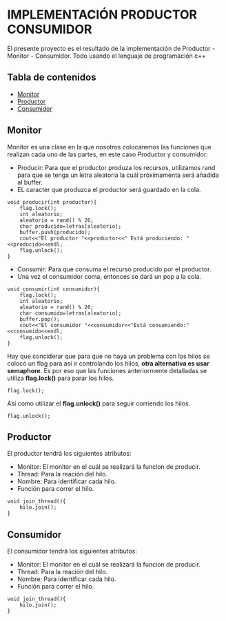 # IMPLEMENTACIÓN PRODUCTOR CONSUMIDOR 
El presente proyecto es el resultado de la implementación de Productor - Monitor - Consumidor. Todo usando el lenguaje de programación c++

## Tabla de contenidos

* [Monitor](#Monitor)
* [Productor](#Productor)
* [Consumidor](#Consumidor)

## Monitor
Monitor es una clase en la que nosotros colocaremos las funciones que realizan cada uno de las partes, en este caso Productor y consumidor:

* Producir: Para que el productor produza los recursos, utilizamos rand para que se tenga un letra aleatoria la cuál próximamenta será añadida al buffer. 
* EL caracter que produzca el productor será guardado en la cola.
```
void producir(int productor){
    flag.lock();	
    int aleatorio;
    aleatorio = rand() % 26;
    char producido=letras[aleatorio];
    buffer.push(producido);
    cout<<"El productor "<<productor<<" Está produciendo: "<<producido<<endl;
    flag.unlock();		
}
```
* Consumir: Para que consuma el recurso producido por el productor.
* Una vez el consumidor coma, entonces se dará un pop a la cola.

```
void consumir(int consumidor){
    flag.lock();	
    int aleatorio;
    aleatorio = rand() % 26;
    char consumido=letras[aleatorio];
    buffer.pop();
    cout<<"El consumidor "<<consumidor<<"Está consumiendo:"<<consumido<<endl;
    flag.unlock();		
}
```

Hay que conciderar que para que no haya un problema con los hilos se colocó un flag para así ir controlando los hilos, **otra alternativa es usar semaphore**. Es por eso que las funciones anteriormente detalladas se utiliza **flag.lock()** para parar los hilos.
```
flag.lock();
```
Así como utilizar el **flag.unlock()** para seguir corriendo los hilos.
```
flag.unlock();
```


## Productor
El productor tendrá los siguientes atributos:
* Monitor: El monitor en el cuál se realizará la funcion de producir. 
* Thread: Para la reación del hilo.
* Nombre: Para identificar cada hilo.
* Función para correr el hilo.
```
void join_thread(){
    hilo.join();	
}
```



## Consumidor
El consumidor tendrá los siguientes atributos:
* Monitor: El monitor en el cuál se realizará la funcion de producir. 
* Thread: Para la reación del hilo.
* Nombre: Para identificar cada hilo.
* Función para correr el hilo.
```
void join_thread(){
    hilo.join();	
}
```



